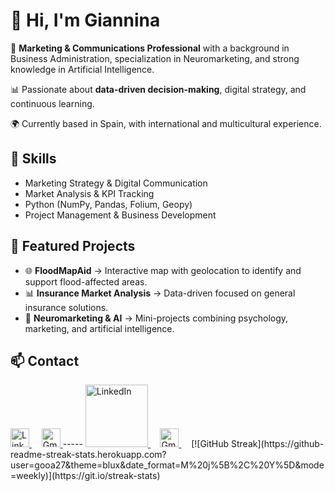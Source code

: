 # 👋 Hi, I'm Giannina 

💼 **Marketing & Communications Professional** with a background in Business Administration, specialization in Neuromarketing, and strong knowledge in Artificial Intelligence.  

📊 Passionate about **data-driven decision-making**, digital strategy, and continuous learning.  

🌍 Currently based in Spain, with international and multicultural experience.  

## 🔧 Skills
- Marketing Strategy & Digital Communication  
- Market Analysis & KPI Tracking  
- Python (NumPy, Pandas, Folium, Geopy)  
- Project Management & Business Development  

## 📂 Featured Projects
- 🌐 **FloodMapAid** → Interactive map with geolocation to identify and support flood-affected areas.  
- 📊 **Insurance Market Analysis** → Data-driven focused on general insurance solutions.  
- 🎯 **Neuromarketing & AI** → Mini-projects combining psychology, marketing, and artificial intelligence.  

## 📫 Contact

<a href="https://www.linkedin.com/in/giannina-olmos" target="_blank">
  <img src="https://upload.wikimedia.org/wikipedia/commons/thumb/c/ca/LinkedIn_logo_initials.png/480px-LinkedIn_logo_initials.png" alt="LinkedIn" width="30"/>
</a>
&nbsp;&nbsp;&nbsp;
<a href="mailto:gi.olmosaraya@gmail.com" target="_blank">
  <img src="https://cdn.simpleicons.org/gmail/EA4335" alt="Gmail" width="30"/>
</a>
-----

<a href="https://www.linkedin.com/in/giannina-olmos" target="_blank">
  <img src="https://upload.wikimedia.org/wikipedia/commons/0/01/LinkedIn_Logo.svg" width="100" alt="LinkedIn"/>
</a>
&nbsp;&nbsp;&nbsp;
<a href="mailto:gi.olmosaraya@gmail.com" target="_blank">
  <img src="https://cdn.simpleicons.org/gmail/EA4335" width="30" alt="Gmail"/>
</a>
&nbsp;&nbsp;&nbsp;
[![GitHub Streak](https://github-readme-streak-stats.herokuapp.com?user=gooa27&theme=blux&date_format=M%20j%5B%2C%20Y%5D&mode=weekly)](https://git.io/streak-stats)
